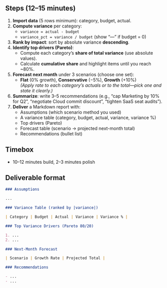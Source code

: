 ## Steps (12–15 minutes)

1. **Import data** (5 rows minimum): category, budget, actual.
2. **Compute variance** per category:
   - `variance = actual - budget`
   - `variance_pct = variance / budget` (show “—” if budget = 0)
3. **Rank by impact**: sort by absolute variance **descending**.
4. **Identify top drivers (Pareto)**:
   - Compute each category’s **share of total variance** (use absolute values).
   - Calculate **cumulative share** and highlight items until you reach ~80%.
5. **Forecast next month** under 3 scenarios (choose one set):
   - **Flat** (0% growth), **Conservative** (−5%), **Growth** (+10%)  
     _(Apply rate to each category’s actuals or to the total—pick one and state it clearly.)_
6. **Summarize**: write 3–5 recommendations (e.g., “cap Marketing by 10% for Q2”, “negotiate Cloud commit discount”, “tighten SaaS seat audits”).
7. **Deliver** a Markdown report with:
   - Assumptions (which scenario method you used)
   - A variance table (category, budget, actual, variance, variance %)
   - Top drivers (Pareto)
   - Forecast table (scenario → projected next-month total)
   - Recommendations (bullet list)

## Timebox

- 10–12 minutes build, 2–3 minutes polish

## Deliverable format

```markdown
### Assumptions

...

### Variance Table (ranked by |variance|)

| Category | Budget | Actual | Variance | Variance % |

### Top Variance Drivers (Pareto 80/20)

1. ...
2. ...

### Next-Month Forecast

| Scenario | Growth Rate | Projected Total |

### Recommendations

- ...
- ...
```
